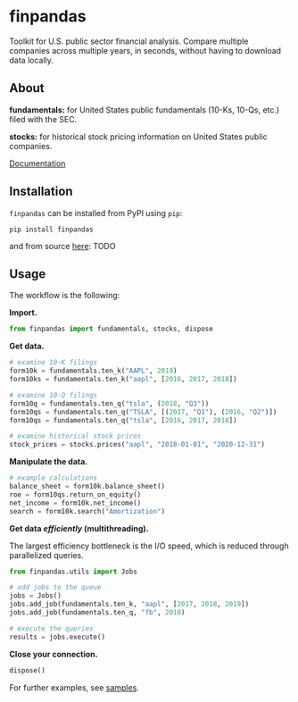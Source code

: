 # finpandas
Toolkit for U.S. public sector financial analysis. Compare multiple companies across multiple years, in seconds, without having to download data locally. 

## About
**fundamentals:** for United States public fundamentals (10-Ks, 10-Qs, etc.) filed with the SEC.

**stocks:** for historical stock pricing information on United States public companies.

[Documentation](https://mattbeveridge.com/blacktip-docs)

## Installation
`finpandas` can be installed from PyPI using `pip`:
```
pip install finpandas
```
and from source [here](): TODO

## Usage
The workflow is the following:

**Import.**
```python
from finpandas import fundamentals, stocks, dispose
```

**Get data.**
```python
# examine 10-K filings
form10k = fundamentals.ten_k("AAPL", 2019)
form10ks = fundamentals.ten_k("aapl", [2016, 2017, 2018])

# examine 10-Q filings
form10q = fundamentals.ten_q("tsla", (2018, "Q3"))
form10qs = fundamentals.ten_q("TSLA", [(2017, "Q1"), (2016, "Q2")])
form10qs = fundamentals.ten_q("tsla", [2016, 2017, 2018])

# examine historical stock prices
stock_prices = stocks.prices("aapl", "2018-01-01", "2020-12-31")
```


**Manipulate the data.**
```python
# example calculations
balance_sheet = form10k.balance_sheet()
roe = form10qs.return_on_equity()
net_income = form10k.net_income()
search = form10k.search("Amortization")
```

**Get data _efficiently_ (multithreading).**

The largest efficiency bottleneck is the I/O speed, which is reduced through parallelized queries. 
```python
from finpandas.utils import Jobs

# add jobs to the queue
jobs = Jobs()
jobs.add_job(fundamentals.ten_k, "aapl", [2017, 2018, 2019])
jobs.add_job(fundamentals.ten_q, "fb", 2010)

# execute the queries
results = jobs.execute()
```

**Close your connection.**
```python
dispose()
```

For further examples, see [samples](samples).
